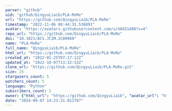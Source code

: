 ```yaml
---
parser: "github"
uid: "github/QingyuLiaib/PLA-MoRe"
url: "https://github.com/QingyuLiaib/PLA-MoRe"
timestamp: "2022-11-06 00:44:31.536891"
avatar: "https://avatars.githubusercontent.com/u/48451498?v=4"
repo_url: "https://github.com/QingyuLiaib/PLA-MoRe"
doi: "10.1021/ACS.JCIM.2C00960"
name: "PLA-MoRe"
full_name: "QingyuLiaib/PLA-MoRe"
html_url: "https://github.com/QingyuLiaib/PLA-MoRe"
created_at: "2022-01-25T07:17:12Z"
updated_at: "2022-10-07T13:32:53Z"
clone_url: "https://github.com/QingyuLiaib/PLA-MoRe.git"
size: 25
stargazers_count: 5
watchers_count: 5
language: "Python"
subscribers_count: 1
owner: {"html_url": "https://github.com/QingyuLiaib", "avatar_url": "https://avatars.githubusercontent.com/u/48451498?v=4", "login": "QingyuLiaib", "type": "User"}
date: "2024-09-07 14:23:31.011767"
---
```

